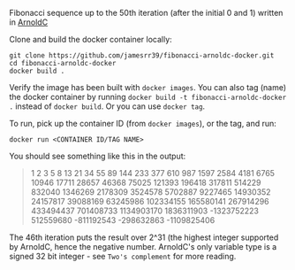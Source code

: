 Fibonacci sequence up to the 50th iteration (after the initial 0 and 1) written in [ArnoldC](https://github.com/lhartikk/ArnoldC)

Clone and build the docker container locally:

    git clone https://github.com/jamesrr39/fibonacci-arnoldc-docker.git
    cd fibonacci-arnoldc-docker
    docker build .

Verify the image has been built with `docker images`.
You can also tag (name) the docker container by running `docker build -t fibonacci-arnoldc-docker .` instead of `docker build`. Or you can use `docker tag`.

To run, pick up the container ID (from `docker images`), or the tag, and run:

    docker run <CONTAINER ID/TAG NAME>

You should see something like this in the output:

> 1
> 2
> 3
> 5
> 8
> 13
> 21
> 34
> 55
> 89
> 144
> 233
> 377
> 610
> 987
> 1597
> 2584
> 4181
> 6765
> 10946
> 17711
> 28657
> 46368
> 75025
> 121393
> 196418
> 317811
> 514229
> 832040
> 1346269
> 2178309
> 3524578
> 5702887
> 9227465
> 14930352
> 24157817
> 39088169
> 63245986
> 102334155
> 165580141
> 267914296
> 433494437
> 701408733
> 1134903170
> 1836311903
> -1323752223
> 512559680
> -811192543
> -298632863
> -1109825406

The 46th iteration puts the result over 2^31 (the highest integer supported by ArnoldC, hence the negative number.
ArnoldC's only variable type is a signed 32 bit integer - see `Two's complement` for more reading.
